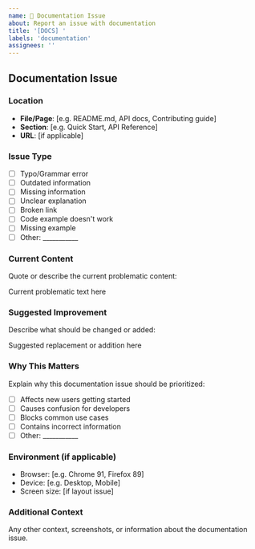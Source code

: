 ```yaml
---
name: 📖 Documentation Issue
about: Report an issue with documentation
title: '[DOCS] '
labels: 'documentation'
assignees: ''
---
```


##  Documentation Issue

###  Location
- **File/Page**: [e.g. README.md, API docs, Contributing guide]
- **Section**: [e.g. Quick Start, API Reference]
- **URL**: [if applicable]

###  Issue Type
- [ ] Typo/Grammar error
- [ ] Outdated information
- [ ] Missing information
- [ ] Unclear explanation
- [ ] Broken link
- [ ] Code example doesn't work
- [ ] Missing example
- [ ] Other: ___________

###  Current Content
Quote or describe the current problematic content:

Current problematic text here

### Suggested Improvement
Describe what should be changed or added:

Suggested replacement or addition here

###  Why This Matters
Explain why this documentation issue should be prioritized:
- [ ] Affects new users getting started
- [ ] Causes confusion for developers
- [ ] Blocks common use cases
- [ ] Contains incorrect information
- [ ] Other: ___________

###  Environment (if applicable)
- Browser: [e.g. Chrome 91, Firefox 89]
- Device: [e.g. Desktop, Mobile]
- Screen size: [if layout issue]

###  Additional Context
Any other context, screenshots, or information about the documentation issue.